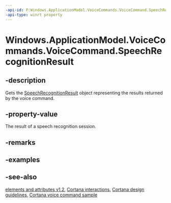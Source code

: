 ```yaml
---
-api-id: P:Windows.ApplicationModel.VoiceCommands.VoiceCommand.SpeechRecognitionResult
-api-type: winrt property
---
```


<!-- Property syntax
public Windows.Media.SpeechRecognition.SpeechRecognitionResult SpeechRecognitionResult { get; }
-->

# Windows.ApplicationModel.VoiceCommands.VoiceCommand.SpeechRecognitionResult

## -description
Gets the [SpeechRecognitionResult](../windows.media.speechrecognition/speechrecognitionresult.md) object representing the results returned by the voice command.

## -property-value
The result of a speech recognition session.

## -remarks

## -examples

## -see-also
[ elements and attributes v1.2](/uwp/schemas/voicecommands/voice-command-elements-and-attributes-1-2), [Cortana interactions](/windows/apps/design/input/cortana-interactions), [Cortana design guidelines](/windows/apps/design/input/cortana-design-guidelines), [Cortana voice command sample](https://github.com/Microsoft/Windows-universal-samples/tree/master/Samples/CortanaVoiceCommand)
